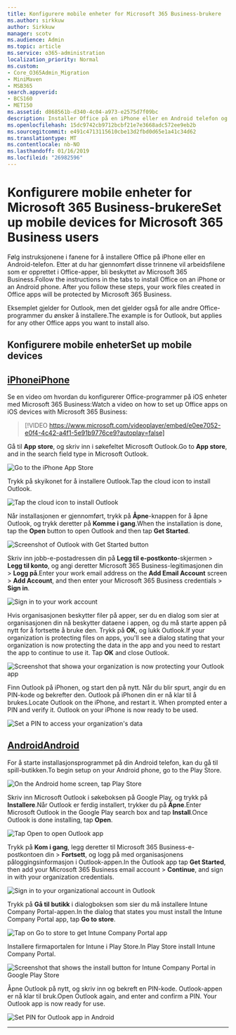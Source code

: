 ```yaml
---
title: Konfigurere mobile enheter for Microsoft 365 Business-brukere
ms.author: sirkkuw
author: Sirkkuw
manager: scotv
ms.audience: Admin
ms.topic: article
ms.service: o365-administration
localization_priority: Normal
ms.custom:
- Core_O365Admin_Migration
- MiniMaven
- MSB365
search.appverid:
- BCS160
- MET150
ms.assetid: d868561b-d340-4c04-a973-e2575d7f09bc
description: Installer Office på en iPhone eller en Android telefon og arbeidsfiler i Office-programmer vil bli beskyttet av Microsoft 365 Business.
ms.openlocfilehash: 15dc9742cb9712bcbf21e7e3668adc572ee9eb2b
ms.sourcegitcommit: e491c4713115610cbe13d2fbd0d65e1a41c34d62
ms.translationtype: MT
ms.contentlocale: nb-NO
ms.lasthandoff: 01/16/2019
ms.locfileid: "26982596"
---
```

# <a name="set-up-mobile-devices-for-microsoft-365-business-users"></a><span data-ttu-id="cd769-103">Konfigurere mobile enheter for Microsoft 365 Business-brukere</span><span class="sxs-lookup"><span data-stu-id="cd769-103">Set up mobile devices for Microsoft 365 Business users</span></span>

<span data-ttu-id="cd769-p101">Følg instruksjonene i fanene for å installere Office på iPhone eller en Android-telefon. Etter at du har gjennomført disse trinnene vil arbeidsfilene som er opprettet i Office-apper, bli beskyttet av Microsoft 365 Business.</span><span class="sxs-lookup"><span data-stu-id="cd769-p101">Follow the instructions in the tabs to install Office on an iPhone or an Android phone. After you follow these steps, your work files created in Office apps will be protected by Microsoft 365 Business.</span></span>

  
<span data-ttu-id="cd769-106">Eksemplet gjelder for Outlook, men det gjelder også for alle andre Office-programmer du ønsker å installere.</span><span class="sxs-lookup"><span data-stu-id="cd769-106">The example is for Outlook, but applies for any other Office apps you want to install also.</span></span>
  
## <a name="set-up-mobile-devices"></a><span data-ttu-id="cd769-107">Konfigurere mobile enheter</span><span class="sxs-lookup"><span data-stu-id="cd769-107">Set up mobile devices</span></span>

## <a name="iphonetabiphone"></a>[<span data-ttu-id="cd769-108">iPhone</span><span class="sxs-lookup"><span data-stu-id="cd769-108">iPhone</span></span>](#tab/iPhone)
  
<span data-ttu-id="cd769-109">Se en video om hvordan du konfigurerer Office-programmer på iOS enheter med Microsoft 365 Business:</span><span class="sxs-lookup"><span data-stu-id="cd769-109">Watch a video on how to set up Office apps on iOS devices with Microsoft 365 Business:</span></span>

> [!VIDEO https://www.microsoft.com/videoplayer/embed/e0ee7052-e0f4-4c42-a4f1-5e91b9776ce9?autoplay=false] 

<span data-ttu-id="cd769-110">Gå til **App store**, og skriv inn i søkefeltet Microsoft Outlook.</span><span class="sxs-lookup"><span data-stu-id="cd769-110">Go to **App store**, and in the search field type in Microsoft Outlook.</span></span>
  
![Go to the iPhone App Store](media/886913de-76e5-4883-8ed0-4eb3ec06188f.png)
  
<span data-ttu-id="cd769-112">Trykk på skyikonet for å installere Outlook.</span><span class="sxs-lookup"><span data-stu-id="cd769-112">Tap the cloud icon to install Outlook.</span></span>
  
![Tap the cloud icon to install Outlook](media/665e1620-948a-4ab8-b914-dca49530142c.png)
  
<span data-ttu-id="cd769-114">Når installasjonen er gjennomført, trykk på **Åpne**-knappen for å åpne Outlook, og trykk deretter på **Komme i gang**.</span><span class="sxs-lookup"><span data-stu-id="cd769-114">When the installation is done, tap the **Open** button to open Outlook and then tap **Get Started**.</span></span>
  
![Screenshot of Outlook with Get Started button](media/005bedec-ae50-4d75-b3bb-e7cef9e2561c.png)
  
<span data-ttu-id="cd769-116">Skriv inn jobb-e-postadressen din på **Legg til e-postkonto**-skjermen \> **Legg til konto**, og angi deretter Microsoft 365 Business-legitimasjonen din \> **Logg på**.</span><span class="sxs-lookup"><span data-stu-id="cd769-116">Enter your work email address on the **Add Email Account** screen \> **Add Account**, and then enter your Microsoft 365 Business credentials \> **Sign in**.</span></span>
  
![Sign in to your work account](media/3cef1fb5-7bec-4d3d-8542-872b731ce19f.png)
  
<span data-ttu-id="cd769-p102">Hvis organisasjonen beskytter filer på apper, ser du en dialog som sier at organisasjonen din nå beskytter dataene i appen, og du må starte appen på nytt for å fortsette å bruke den. Trykk på **OK**, og lukk Outlook.</span><span class="sxs-lookup"><span data-stu-id="cd769-p102">If your organization is protecting files on apps, you'll see a dialog stating that your organization is now protecting the data in the app and you need to restart the app to continue to use it. Tap **OK** and close Outlook.</span></span> 
  
![Screenshot that showa your organization is now protecting your Outlook app](media/fb4c1c84-b1e9-42e1-8070-c13dcf79fb09.png)
  
<span data-ttu-id="cd769-p103">Finn Outlook på iPhonen, og start den på nytt. Når du blir spurt, angir du en PIN-kode og bekrefter den. Outlook på iPhonen din er nå klar til å brukes.</span><span class="sxs-lookup"><span data-stu-id="cd769-p103">Locate Outlook on the iPhone, and restart it. When prompted enter a PIN and verify it. Outlook on your iPhone is now ready to be used.</span></span>
  
![Set a PIN to access your organization's data](media/64f2630b-3164-47a4-9dd6-ca0c29ed5fb3.png)
  
## <a name="androidtabandroid"></a>[<span data-ttu-id="cd769-125">Android</span><span class="sxs-lookup"><span data-stu-id="cd769-125">Android</span></span>](#tab/Android)
  
<span data-ttu-id="cd769-126">For å starte installasjonsprogrammet på din Android telefon, kan du gå til spill-butikken.</span><span class="sxs-lookup"><span data-stu-id="cd769-126">To begin setup on your Android phone, go to the Play Store.</span></span>
  
![On the Android home screen, tap Play Store](media/93df88e7-c778-40e1-b35e-868ca6e97f6c.png)
  
<span data-ttu-id="cd769-128">Skriv inn Microsoft Outlook i søkeboksen på Google Play, og trykk på **Installere**.Når Outlook er ferdig installert, trykker du på **Åpne**.</span><span class="sxs-lookup"><span data-stu-id="cd769-128">Enter Microsoft Outlook in the Google Play search box and tap **Install**.Once Outlook is done installing, tap **Open**.</span></span>
  
![Tap Open to open Outlook app](media/8b4c5937-8875-4b5a-a5b6-b8c6c9cd6240.png)
  
<span data-ttu-id="cd769-130">Trykk på **Kom i gang**, legg deretter til Microsoft 365 Business-e-postkontoen din \> **Fortsett**, og logg på med organisasjonens påloggingsinformasjon i Outlook-appen.</span><span class="sxs-lookup"><span data-stu-id="cd769-130">In the Outlook app tap **Get Started**, then add your Microsoft 365 Business email account \> **Continue**, and sign in with your organization credentials.</span></span>
  
![Sign in to your organizational account in Outlook](media/18f67c66-4bab-4b99-94bd-080839312e29.png)
  
<span data-ttu-id="cd769-132">Trykk på **Gå til butikk** i dialogboksen som sier du må installere Intune Company Portal-appen.</span><span class="sxs-lookup"><span data-stu-id="cd769-132">In the dialog that states you must install the Intune Company Portal app, tap **Go to store**.</span></span>
  
![Tap on Go to store to get Intune Company Portal app](media/a702d712-5622-45dd-a511-b1adaee63071.png)
  
<span data-ttu-id="cd769-134">Installere firmaportalen for Intune i Play Store.</span><span class="sxs-lookup"><span data-stu-id="cd769-134">In Play Store install Intune Company Portal.</span></span>
  
![Screenshot that shows the install button for Intune Company Portal in Google Play Store](media/5e0408f2-3f37-44dd-80ed-13ca2ac6df0c.png)
  
<span data-ttu-id="cd769-p104">Åpne Outlook på nytt, og skriv inn og bekreft en PIN-kode. Outlook-appen er nå klar til bruk.</span><span class="sxs-lookup"><span data-stu-id="cd769-p104">Open Outlook again, and enter and confirm a PIN. Your Outlook app is now ready for use.</span></span>
  
![Set  PIN for Outlook app in Android](media/edb91afb-f1ed-451a-bc6b-8ccba664e055.png)
  
---



